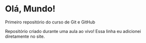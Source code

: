 # Olá, Mundo!
 Primeiro repositório do curso de Git e GitHub


 Repositório criado durante uma aula ao vivo!
Essa linha eu adicionei diretamente no site.
